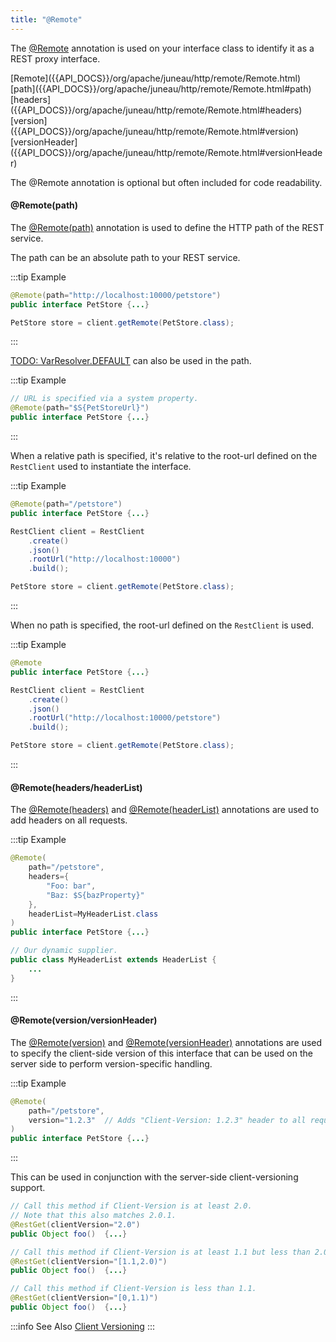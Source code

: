 ```yaml
---
title: "@Remote"
---
```


The [@Remote]({{API_DOCS}}/org/apache/juneau/http/remote/Remote.html) annotation is used on your interface class to
identify it as a REST proxy interface.

<tree>
<node-0><java-annotation>[Remote]({{API_DOCS}}/org/apache/juneau/http/remote/Remote.html)</java-annotation></node-0>
<node-1><javac-method-annotation>[path]({{API_DOCS}}/org/apache/juneau/http/remote/Remote.html#path)</javac-method-annotation> <javac-method-annotation>[headers]({{API_DOCS}}/org/apache/juneau/http/remote/Remote.html#headers)</javac-method-annotation> <javac-method-annotation>[version]({{API_DOCS}}/org/apache/juneau/http/remote/Remote.html#version)</javac-method-annotation> <javac-method-annotation>[versionHeader]({{API_DOCS}}/org/apache/juneau/http/remote/Remote.html#versionHeader)</javac-method-annotation></node-1>
</tree>

The @Remote annotation is optional but often included for code readability.

#### @Remote(path)

The [@Remote(path)]({{API_DOCS}}/org/apache/juneau/http/remote/Remote.html#path) annotation is used to define the HTTP
path of the REST service.

The path can be an absolute path to your REST service.

:::tip Example
```java
@Remote(path="http://localhost:10000/petstore")
public interface PetStore {...}
```

```java
PetStore store = client.getRemote(PetStore.class);
```
:::

[TODO: VarResolver.DEFAULT](TODO.md) can also be used in the path.

:::tip Example
```java
// URL is specified via a system property.
@Remote(path="$S{PetStoreUrl}")
public interface PetStore {...}
```
:::

When a relative path is specified, it's relative to the root-url defined on the `RestClient` used to instantiate the
interface.

:::tip Example
```java
@Remote(path="/petstore")
public interface PetStore {...}
```

```java
RestClient client = RestClient
    .create()
    .json()
    .rootUrl("http://localhost:10000")
    .build();

PetStore store = client.getRemote(PetStore.class);
```
:::

When no path is specified, the root-url defined on the `RestClient` is used.

:::tip Example
```java
@Remote
public interface PetStore {...}
```

```java
RestClient client = RestClient
    .create()
    .json()
    .rootUrl("http://localhost:10000/petstore")
    .build();

PetStore store = client.getRemote(PetStore.class);
```
:::

#### @Remote(headers/headerList)

The [@Remote(headers)]({{API_DOCS}}/org/apache/juneau/http/remote/Remote.html#headers) and [@Remote(headerList)]({{API_DOCS}}/org/apache/juneau/http/remote/Remote.html#headerList) annotations are used to add headers on all requests.

:::tip Example
```java
@Remote(
    path="/petstore",
    headers={
        "Foo: bar",
        "Baz: $S{bazProperty}"
    },
    headerList=MyHeaderList.class
)
public interface PetStore {...}
```

```java
// Our dynamic supplier.
public class MyHeaderList extends HeaderList {
    ...
}
```
:::

#### @Remote(version/versionHeader)

The [@Remote(version)]({{API_DOCS}}/org/apache/juneau/http/remote/Remote.html#version) and [@Remote(versionHeader)]({{API_DOCS}}/org/apache/juneau/http/remote/Remote.html#versionHeader) annotations are used to specify the client-side version of this interface that can be used on the server side to perform version-specific handling.

:::tip Example
```java
@Remote(
    path="/petstore",
    version="1.2.3"  // Adds "Client-Version: 1.2.3" header to all requests.
)
public interface PetStore {...}
```
:::

This can be used in conjunction with the server-side client-versioning support.

```java
// Call this method if Client-Version is at least 2.0.
// Note that this also matches 2.0.1.
@RestGet(clientVersion="2.0")
public Object foo()  {...}

// Call this method if Client-Version is at least 1.1 but less than 2.0.
@RestGet(clientVersion="[1.1,2.0)")
public Object foo()  {...}

// Call this method if Client-Version is less than 1.1.
@RestGet(clientVersion="[0,1.1)")
public Object foo()  {...}
```

:::info See Also
[Client Versioning](TODO.md)
:::
